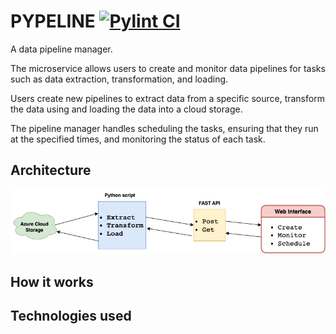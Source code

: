 # PYPELINE [![Pylint CI](https://github.com/nogibjj/pypeline/actions/workflows/makefile.yml/badge.svg)](https://github.com/nogibjj/pypeline/actions/workflows/makefile.yml)
A data pipeline manager. 

The microservice allows users to create and monitor data pipelines for tasks such as data extraction, transformation, and loading. 

Users create new pipelines to extract data from a specific source, transform the data using and loading the data into a cloud storage.

The pipeline manager handles scheduling the tasks, ensuring that they run at the specified times, and monitoring the status of each task.

## Architecture

![](architecture.png)


## How it works


## Technologies used
